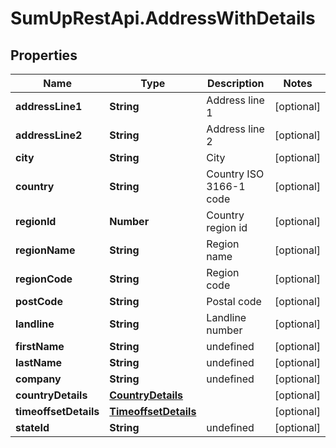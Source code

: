# SumUpRestApi.AddressWithDetails

## Properties
Name | Type | Description | Notes
------------ | ------------- | ------------- | -------------
**addressLine1** | **String** | Address line 1 | [optional] 
**addressLine2** | **String** | Address line 2 | [optional] 
**city** | **String** | City | [optional] 
**country** | **String** | Country ISO 3166-1 code | [optional] 
**regionId** | **Number** | Country region id | [optional] 
**regionName** | **String** | Region name | [optional] 
**regionCode** | **String** | Region code | [optional] 
**postCode** | **String** | Postal code | [optional] 
**landline** | **String** | Landline number | [optional] 
**firstName** | **String** | undefined | [optional] 
**lastName** | **String** | undefined | [optional] 
**company** | **String** | undefined | [optional] 
**countryDetails** | [**CountryDetails**](CountryDetails.md) |  | [optional] 
**timeoffsetDetails** | [**TimeoffsetDetails**](TimeoffsetDetails.md) |  | [optional] 
**stateId** | **String** | undefined | [optional] 
